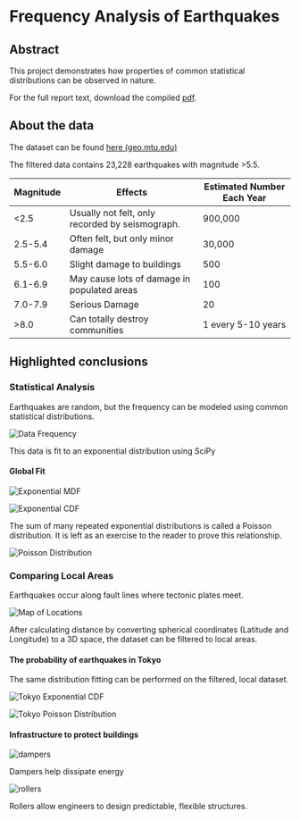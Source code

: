 # Frequency Analysis of Earthquakes

## Abstract

This project demonstrates how properties of common statistical distributions can be observed in nature.

For the full report text, download the compiled [pdf](Earthquake.pdf).

## About the data

The dataset can be found [here (geo.mtu.edu)](http://www.geo.mtu.edu/UPSeis/magnitude.html)

The filtered data contains 23,228 earthquakes with magnitude >5.5.

| Magnitude | Effects | Estimated Number Each Year |
|---|---|---|
| <2.5 | Usually not felt, only recorded by seismograph. | 900,000 |
| 2.5-5.4 | Often felt, but only minor damage | 30,000 |
|  5.5-6.0 | Slight damage to buildings | 500 |
|  6.1-6.9 | May cause lots of damage in populated areas | 100 |
|  7.0-7.9 | Serious Damage | 20 |
|  >8.0 | Can totally destroy communities | 1 every 5-10 years |

## Highlighted conclusions

### Statistical Analysis

Earthquakes are random, but the frequency can be modeled using common statistical distributions.

![Data Frequency](/Present/BarChart.png)

This data is fit to an exponential distribution using SciPy

#### Global Fit

![Exponential MDF](/Present/ExpMDF.png)

![Exponential CDF](/Present/ExpCDF.png)

The sum of many repeated exponential distributions is called a Poisson distribution. It is left as an exercise to the reader to prove this relationship.

![Poisson Distribution](/Present/Poisson.png)

### Comparing Local Areas

Earthquakes occur along fault lines where tectonic plates meet.

![Map of Locations](/Present/TectonicPlates.png)

After calculating distance by converting spherical coordinates (Latitude and Longitude) to a 3D space, the dataset can be filtered to local areas.

#### The probability of earthquakes in Tokyo

The same distribution fitting can be performed on the filtered, local dataset.

![Tokyo Exponential CDF](/Present/TokyoExpCDF.png)

![Tokyo Poisson Distribution](/Present/TokyoPoisson.png)

#### Infrastructure to protect buildings

![dampers](damper.jpg)

Dampers help dissipate energy

![rollers](rollers.jpg)

Rollers allow engineers to design predictable, flexible structures.
